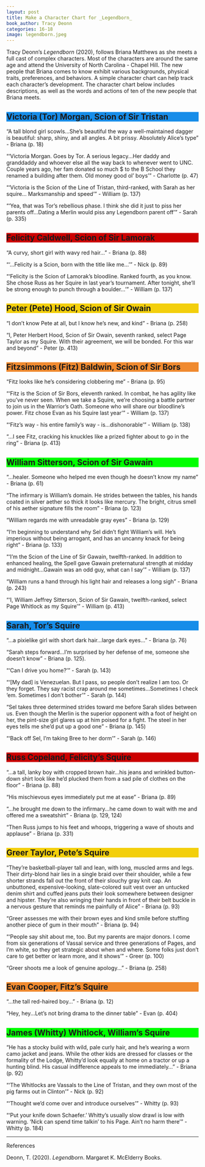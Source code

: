 ```yaml
---
layout: post
title: Make a Character Chart for _Legendborn_
book_author: Tracy Deonn
categories: 16-18
image: legendborn.jpeg
---
```


Tracy Deonn’s _Legendborn_ (2020), follows Briana Matthews as she meets a full cast of complex characters. Most of the characters are around the same age and attend the University of North Carolina - Chapel Hill. The new people that Briana comes to know exhibit various backgrounds, physical traits, preferences, and behaviors. A simple character chart can help track each character’s development. The character chart below includes descriptions, as well as the words and actions of ten of the new people that Briana meets.


<main id="legendborn-characters">
  <section>
    <h1 style="background-color: #178DE9">Victoria (Tor) Morgan, Scion of Sir Tristan</h1>
    <p>“A tall blond girl scowls...She’s beautiful the way a well-maintained dagger is beautiful: sharp, shiny, and all angles. A bit prissy. Absolutely Alice’s type” - Briana (p. 18)</p>
    <p>“‘Victoria Morgan. Goes by Tor. A serious legacy...Her daddy and granddaddy and whoever else all the way back to whenever went to UNC. Couple years ago, her fam donated so much $ to the B School they renamed a building after them. Old money good ol’ boys’” - Charlotte (p. 47)</p>
    <p>“‘Victoria is the Scion of the Line of Tristan, third-ranked, with Sarah as her squire... Marksmanship and speed’” - William (p. 137)</p>
    <p>“‘Yea, that was Tor’s rebellious phase. I think she did it just to piss her parents off...Dating a Merlin would piss any Legendborn parent off’” - Sarah (p. 335)</p>
  </section>

  <section>
    <h1 style="background-color: #CC0000">Felicity Caldwell, Scion of Sir Lamorak</h1>
    <p>“A curvy, short girl with wavy red hair…” - Briana (p. 88)</p>
    <p>“‘...Felicity is a Scion, born with the title like me…’” - Nick (p. 89)</p>
    <p>“‘Felicity is the Scion of Lamorak’s bloodline. Ranked fourth, as you know. She chose Russ as her Squire in last year’s tournament. After tonight, she’ll be strong enough to punch through a boulder…’” - William (p. 137)</p>
  </section>

  <section>
    <h1 style="background-color: #F3CF0C">Peter (Pete) Hood, Scion of Sir Owain</h1>
    <p>“I don’t know Pete at all, but I know he’s new, and kind” - Briana (p. 258)</p>
    <p>“I, Peter Herbert Hood, Scion of Sir Owain, seventh ranked, select Page Taylor as my Squire. With their agreement, we will be bonded. For this war and beyond” - Peter (p. 413)</p>
  </section>

  <section>
    <h1 style="background-color: #F08A2F">Fitzsimmons (Fitz) Baldwin, Scion of Sir Bors</h1>
    <p>“Fitz looks like he’s considering clobbering me” - Briana (p. 95)</p>
    <p>“‘Fitz is the Scion of Sir Bors, eleventh ranked. In combat, he has agility like you’ve never seen. When we take a Squire, we’re choosing a battle partner to join us in the Warrior’s Oath. Someone who will share our bloodline’s power. Fitz chose Evan as his Squire last year’” - William (p. 137)</p>
    <p>“‘Fitz’s way - his entire family’s way - is...dishonorable’” - William (p. 138)</p>
    <p>“...I see Fitz, cracking his knuckles like a prized fighter about to go in the ring” - Briana (p. 413)</p>
  </section>

  <section>
    <h1 style="background-color: #00FF00">William Sitterson, Scion of Sir Gawain</h1>
    <p>“...healer. Someone who helped me even though he doesn’t know my name” - Briana (p. 61)</p>
    <p>“The infirmary is William’s domain. He strides between the tables, his hands coated in silver aether so thick it looks like mercury. The bright, citrus smell of his aether signature fills the room” - Briana (p. 123)</p>
    <p>“William regards me with unreadable gray eyes” - Briana (p. 129)</p>
    <p>“I’m beginning to understand why Sel didn’t fight William’s will. He’s imperious without being arrogant, and has an uncanny knack for being right” - Briana (p. 133)</p>
    <p>“‘I’m the Scion of the Line of Sir Gawain, twelfth-ranked. In addition to enhanced healing, the Spell gave Gawain preternatural strength at midday and midnight...Gawain was an odd guy, what can I say’” - William (p. 137)</p>
    <p>“William runs a hand through his light hair and releases a long sigh” - Briana (p. 243)</p>
    <p>“‘I, William Jeffrey Sitterson, Scion of Sir Gawain, twelfth-ranked, select Page Whitlock as my Squire’” - William (p. 413)</p>
  </section>

  <section>
    <h1 style="background-color: #178DE9;">Sarah, Tor’s Squire</h1>
    <p>“...a pixielike girl with short dark hair...large dark eyes…” - Briana (p. 76)</p>
    <p>“Sarah steps forward...I’m surprised by her defense of me, someone she doesn’t know” - Briana (p. 125).</p>
    <p>“‘Can I drive you home?’” - Sarah (p. 143)</p>
    <p>“‘[My dad] is Venezuelan. But I pass, so people don’t realize I am too. Or they forget. They say racist crap around me sometimes...Sometimes I check ‘em. Sometimes I don’t bother’” - Sarah (p. 144)</p>
    <p>“Sel takes three determined strides toward me before Sarah slides between us. Even though the Merlin is the superior opponent with a foot of height on her, the pint-size girl glares up at him poised for a fight. The steel in her eyes tells me she’d put up a good one” - Briana (p. 145)</p>
    <p>“‘Back off Sel, I’m taking Bree to her dorm’” - Sarah (p. 146)</p>
  </section>

  <section>
    <h1 style="background-color: #CC0000">Russ Copeland, Felicity’s Squire</h1>
    <p>“...a tall, lanky boy with cropped brown hair...his jeans and wrinkled button-down shirt look like he’d plucked them from a sad pile of clothes on the floor” - Briana (p. 88)</p>
    <p>“His mischievous eyes immediately put me at ease” - Briana (p. 89)</p>
    <p>“...he brought me down to the infirmary...he came down to wait with me and offered me a sweatshirt” - Briana (p. 129, 124)</p>
    <p>“Then Russ jumps to his feet and whoops, triggering a wave of shouts and applause” - Briana (p. 331)</p>
  </section>

  <section>
    <h1 style="background-color: #F3CF0C">Greer Taylor, Pete’s Squire</h1>
    <p>“They’re basketball-player tall and lean, with long, muscled arms and legs. Their dirty-blond hair lies in a single braid over their shoulder, while a few shorter strands fall out the front of their slouchy gray knit cap. An unbuttoned, expensive-looking, slate-colored suit vest over an untucked denim shirt and cuffed jeans puts their look somewhere between designer and hipster. They’re also wringing their hands in front of their belt buckle in a nervous gesture that reminds me painfully of Alice” - Briana (p. 93)</p>
    <p>“Greer assesses me with their brown eyes and kind smile before stuffing another piece of gum in their mouth” - Briana (p. 94)</p>
    <p>“‘People say shit about me, too. But my parents are major donors. I come from six generations of Vassal service and three generations of Pages, and I’m white, so they get strategic about when and where. Some folks just don’t care to get better or learn more, and it shows’” - Greer (p. 100)</p>
    <p>“Greer shoots me a look of genuine apology...” - Briana (p. 258)</p>
  </section>

  <section>
    <h1 style="background-color: #F08A2F">Evan Cooper, Fitz’s Squire</h1>
    <p>“...the tall red-haired boy…” - Briana (p. 12)</p>
    <p>“Hey, hey...Let’s not bring drama to the dinner table” - Evan (p. 404)</p>
  </section>

  <section>
    <h1 style="background-color: #00FF00">James (Whitty) Whitlock, William’s Squire</h1>
    <p>“He has a stocky build with wild, pale curly hair, and he’s wearing a worn camo jacket and jeans. While the other kids are dressed for classes or the formality of the Lodge, Whitty’d look equally at home on a tractor or up a hunting blind. His casual indifference appeals to me immediately…” - Briana (p. 92)</p>
    <p>“‘The Whitlocks are Vassals to the Line of Tristan, and they own most of the pig farms out in Clinton’” - Nick (p. 92)</p>
    <p>“‘Thought we’d come over and introduce ourselves’” - Whitty (p. 93)</p>
    <p>“‘Put your knife down Schaefer.’ Whitty’s usually slow drawl is low with warning. ‘Nick can spend time talkin’ to his Page. Ain’t no harm there’” - Whitty (p. 184)</p>
  </section>
</main>

---
References

Deonn, T. (2020). _Legendborn_. Margaret K. McElderry Books.
